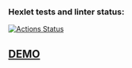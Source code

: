 ### Hexlet tests and linter status:
[![Actions Status](https://github.com/NatashaElistratova/frontend-project-12/actions/workflows/hexlet-check.yml/badge.svg)](https://github.com/NatashaElistratova/frontend-project-12/actions)

## [DEMO](https://chat-app-3or5.onrender.com/)